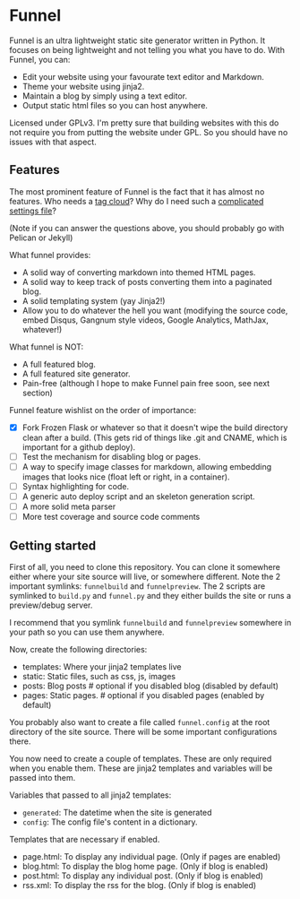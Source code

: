 Funnel
======

Funnel is an ultra lightweight static site generator written in Python. It
focuses on being lightweight and not telling you what you have to do. With
Funnel, you can:

 - Edit your website using your favourate text editor and Markdown.
 - Theme your website using jinja2.
 - Maintain a blog by simply using a text editor.
 - Output static html files so you can host anywhere.

Licensed under GPLv3. I'm pretty sure that building websites with this do not
require you from putting the website under GPL. So you should have no issues
with that aspect.

Features
--------

The most prominent feature of Funnel is the fact that it has almost no
features. Who needs a [tag cloud](http://pelican.readthedocs.org/en/2.7.2/settings.html#tag-cloud)?
Why do I need such a [complicated settings file](https://pelican.readthedocs.org/en/3.1.1/settings.html#example-settings)?

(Note if you can answer the questions above, you should probably go with Pelican or Jekyll)

What funnel provides:

 - A solid way of converting markdown into themed HTML pages.
 - A solid way to keep track of posts converting them into a paginated blog.
 - A solid templating system (yay Jinja2!)
 - Allow you to do whatever the hell you want (modifying the source code, embed
   Disqus, Gangnum style videos, Google Analytics, MathJax, whatever!)

What funnel is NOT:

 - A full featured blog.
 - A full featured site generator.
 - Pain-free (although I hope to make Funnel pain free soon, see next section)

Funnel feature wishlist on the order of importance:

 - [x] Fork Frozen Flask or whatever so that it doesn't wipe the build directory
       clean after a build. (This gets rid of things like .git and CNAME, which
       is important for a github deploy).
 - [ ] Test the mechanism for disabling blog or pages.
 - [ ] A way to specify image classes for markdown, allowing embedding images
       that looks nice (float left or right, in a container).
 - [ ] Syntax highlighting for code.
 - [ ] A generic auto deploy script and an skeleton generation script.
 - [ ] A more solid meta parser
 - [ ] More test coverage and source code comments

Getting started
---------------

First of all, you need to clone this repository. You can clone it somewhere
either where your site source will live, or somewhere different. Note the 2
important symlinks: `funnelbuild` and `funnelpreview`. The 2 scripts are
symlinked to `build.py` and `funnel.py` and they either builds the site or
runs a preview/debug server.

I recommend that you symlink `funnelbuild` and `funnelpreview` somewhere in your
path so you can use them anywhere.

Now, create the following directories:

  - templates: Where your jinja2 templates live
  - static: Static files, such as css, js, images
  - posts: Blog posts # optional if you disabled blog (disabled by default)
  - pages: Static pages. # optional if you disabled pages (enabled by default)

You probably also want to create a file called `funnel.config` at the root
directory of the site source. There will be some important configurations there.

You now need to create a couple of templates. These are only required when you
enable them. These are jinja2 templates and variables will be passed into them.

Variables that passed to all jinja2 templates:
  - `generated`: The datetime when the site is generated
  - `config`: The config file's content in a dictionary.

Templates that are necessary if enabled.

  - page.html: To display any individual page. (Only if pages are enabled)
  - blog.html: To display the blog home page. (Only if blog is enabled)
  - post.html: To display any individual post. (Only if blog is enabled)
  - rss.xml: To display the rss for the blog. (Only if blog is enabled)

